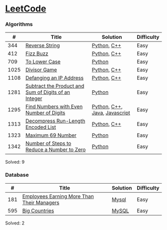 [LeetCode](https://leetcode.com/)
========

### Algorithms

| # | Title | Solution | Difficulty |
|---| ----- | -------- | ---------- |
|344|[Reverse String](https://leetcode.com/problems/reverse-string/)|[Python](./Algorithms/Reverse_String/Reverse_String.py), [C++](./Algorithms/Reverse_String/Reverse_String.cpp)|Easy|
|412|[Fizz Buzz](https://leetcode.com/problems/fizz-buzz/)|[Python](./Algorithms/Fizz_Buzz/Fizz_Buzz.py), [C++](./Algorithms/Fizz_Buzz/Fizz_Buzz.cpp)|Easy|
|709|[To Lower Case](https://leetcode.com/problems/to-lower-case/)|[Python](./Algorithms/To_Lower_Case/To_Lower_Case.py)|Easy|
|1025|[Divisor Game](https://leetcode.com/problems/divisor-game/)|[Python](./Algorithms/Divisor_Game/Divisor_Game.py), [C++](./Algorithms/Divisor_Game/Divisor_Game.cpp)|Easy|
|1108|[Defanging an IP Address](https://leetcode.com/problems/defanging-an-ip-address/)|[Python](./Algorithms/Defanging_an_IP_Address/Defanging_an_IP_Address.py), [C++](./Algorithms/Defanging_an_IP_Address/Defanging_an_IP_Address.cpp)|Easy|
|1281|[Subtract the Product and Sum of Digits of an Integer](https://leetcode.com/problems/subtract-the-product-and-sum-of-digits-of-an-integer/)|[Python](./Algorithms/Subtract_the_Product_and_Sum_of_Digits_of_an_Integer/Subtract_the_Product_and_Sum_of_Digits_of_an_Integer.py)|Easy|
|1295|[Find Numbers with Even Number of Digits](https://leetcode.com/problems/find-numbers-with-even-number-of-digits/) | [Python](./Algorithms/Find_Numbers_with_Even_Number_of_Digits/Find_Numbers_with_Even_Number_of_Digits.py), [C++](./Algorithms/Number_of_Steps_to_Reduce_a_Number_to_Zero/Number_of_Steps_to_Reduce_a_Number_to_Zero.cpp), [Java](./Algorithms/Number_of_Steps_to_Reduce_a_Number_to_Zero/Number_of_Steps_to_Reduce_a_Number_to_Zero.java), [Javascript](./Algorithms/Number_of_Steps_to_Reduce_a_Number_to_Zero/Number_of_Steps_to_Reduce_a_Number_to_Zero.js)|Easy|
|1313|[Decompress Run-Length Encoded List](https://leetcode.com/problems/decompress-run-length-encoded-list/)|[Python](./Algorithms/Decompress_Run-Length_Encoded_List/Decompress_Run-Length_Encoded_List.py), [C++](./Algorithms/Decompress_Run-Length_Encoded_List/Decompress_Run-Length_Encoded_List.cpp)|Easy|
|1323|[Maximum 69 Number](https://leetcode.com/problems/maximum-69-number/)|[Python](./Algorithms/Maximum_69_Number/Maximum_69_Number.py)|Easy|
|1342|[Number of Steps to Reduce a Number to Zero](https://leetcode.com/problems/number-of-steps-to-reduce-a-number-to-zero/)|[Python](./Algorithms/Number_of_Steps_to_Reduce_a_Number_to_Zero/Number_of_Steps_to_Reduce_a_Number_to_Zero.py)|Easy|

Solved: 9

### Database
| # | Title | Solution | Difficulty |
|---| ----- | -------- | ---------- |
|181|[Employees Earning More Than Their Managers](https://leetcode.com/problems/employees-earning-more-than-their-managers/)|[Mysql](./Database/Employees_Earning_More_Than_Their_Managers/Employees_Earning_More_Than_Their_Managers.sql)|Easy|
|595|[Big Countries](https://leetcode.com/problems/big-countries/)|[MySQL](Database/Big_Countries/Big_Countries.sql)|Easy|

Solved: 2
